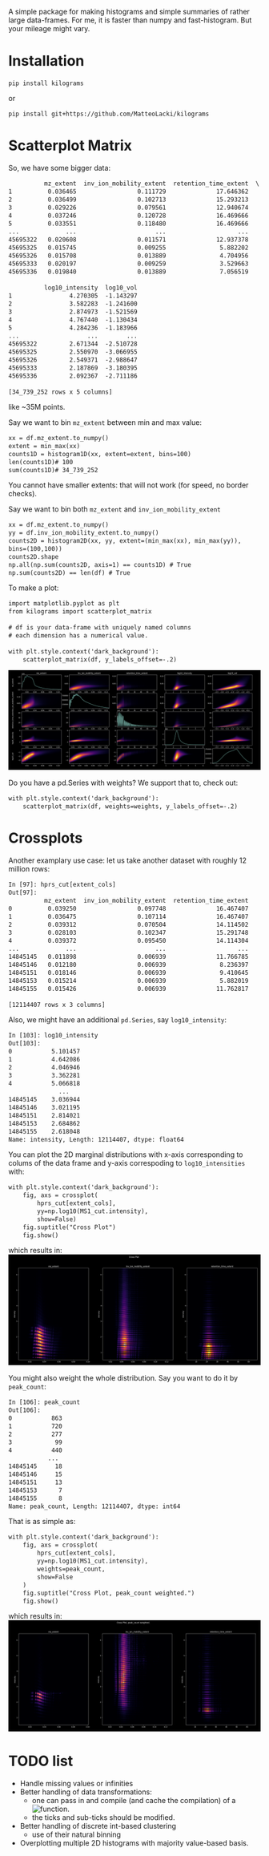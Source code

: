 A simple package for making histograms and simple summaries of rather large data-frames.
For me, it is faster than numpy and fast-histogram.
But your mileage might vary.

# Installation

```{bash}
pip install kilograms
```

or 

```{bash}
pip install git+https://github.com/MatteoLacki/kilograms
```


# Scatterplot Matrix

So, we have some bigger data:
```{python3}
          mz_extent  inv_ion_mobility_extent  retention_time_extent  \
1          0.036465                 0.111729              17.646362
2          0.036499                 0.102713              15.293213
3          0.029226                 0.079561              12.940674
4          0.037246                 0.120728              16.469666
5          0.033551                 0.118480              16.469666
...             ...                      ...                    ...
45695322   0.020608                 0.011571              12.937378
45695325   0.015745                 0.009255               5.882202
45695326   0.015708                 0.013889               4.704956
45695333   0.020197                 0.009259               3.529663
45695336   0.019840                 0.013889               7.056519

          log10_intensity  log10_vol
1                4.270305  -1.143297
2                3.582283  -1.241600
3                2.874973  -1.521569
4                4.767440  -1.130434
5                4.284236  -1.183966
...                   ...        ...
45695322         2.671344  -2.510728
45695325         2.550970  -3.066955
45695326         2.549371  -2.988647
45695333         2.187869  -3.180395
45695336         2.092367  -2.711186

[34_739_252 rows x 5 columns]
```
like ~35M points.

Say we want to bin `mz_extent` between min and max value:
```
xx = df.mz_extent.to_numpy()
extent = min_max(xx)
counts1D = histogram1D(xx, extent=extent, bins=100)
len(counts1D)# 100
sum(counts1D)# 34_739_252
```

You cannot have smaller extents: that will not work (for speed, no border checks).

Say we want to bin both `mz_extent` and `inv_ion_mobility_extent`
```{python}
xx = df.mz_extent.to_numpy()
yy = df.inv_ion_mobility_extent.to_numpy()
counts2D = histogram2D(xx, yy, extent=(min_max(xx), min_max(yy)), bins=(100,100))
counts2D.shape
np.all(np.sum(counts2D, axis=1) == counts1D) # True
np.sum(counts2D) == len(df) # True
```

To make a plot:
```{python3}
import matplotlib.pyplot as plt
from kilograms import scatterplot_matrix

# df is your data-frame with uniquely named columns
# each dimension has a numerical value.

with plt.style.context('dark_background'):
    scatterplot_matrix(df, y_labels_offset=-.2)
```
![](https://github.com/MatteoLacki/kilograms/blob/main/scatterplot_matrix.png "Scatterplot Matrix")

Do you have a pd.Series with weights?
We support that to, check out:

```{python3}
with plt.style.context('dark_background'):
    scatterplot_matrix(df, weights=weights, y_labels_offset=-.2)
```

# Crossplots

Another examplary use case: let us take another dataset with roughly 12 million rows:

```{python3}
In [97]: hprs_cut[extent_cols]
Out[97]:
          mz_extent  inv_ion_mobility_extent  retention_time_extent
0          0.039250                 0.097748              16.467407
1          0.036475                 0.107114              16.467407
2          0.039312                 0.070504              14.114502
3          0.028103                 0.102347              15.291748
4          0.039372                 0.095450              14.114304
...             ...                      ...                    ...
14845145   0.011898                 0.006939              11.766785
14845146   0.012180                 0.006939               8.236397
14845151   0.018146                 0.006939               9.410645
14845153   0.015214                 0.006939               5.882019
14845155   0.015426                 0.006939              11.762817

[12114407 rows x 3 columns]
```

Also, we might have an additional `pd.Series`, say `log10_intensity`:
```{python3}
In [103]: log10_intensity
Out[103]:
0           5.101457
1           4.642086
2           4.046946
3           3.362281
4           5.066818
              ...
14845145    3.036944
14845146    3.021195
14845151    2.814021
14845153    2.684862
14845155    2.618048
Name: intensity, Length: 12114407, dtype: float64
```

You can plot the 2D marginal distributions with x-axis corresponding to colums of the data frame and y-axis correspoding to `log10_intensities` with:

```{python3}
with plt.style.context('dark_background'):
    fig, axs = crossplot(
        hprs_cut[extent_cols],
        yy=np.log10(MS1_cut.intensity),
        show=False)
    fig.suptitle("Cross Plot")
    fig.show()
```

which results in:
![](https://github.com/MatteoLacki/kilograms/blob/main/crossplot_unweighted.png "Crossplot")

You might also weight the whole distribution.
Say you want to do it by `peak_count`:

```{python3}
In [106]: peak_count
Out[106]:
0           863
1           720
2           277
3            99
4           440
           ...
14845145     18
14845146     15
14845151     13
14845153      7
14845155      8
Name: peak_count, Length: 12114407, dtype: int64
```

That is as simple as:

```{python3}
with plt.style.context('dark_background'):
    fig, axs = crossplot(
        hprs_cut[extent_cols],
        yy=np.log10(MS1_cut.intensity),
        weights=peak_count,
        show=False
    )
    fig.suptitle("Cross Plot, peak_count weighted.")
    fig.show()
```

which results in:
![](https://github.com/MatteoLacki/kilograms/blob/main/crossplot_peak_count_weighted.png "Crossplot")


# TODO list

* Handle missing values or infinities
* Better handling of data transformations:
    * one can pass in and compile (and cache the compilation) of a ![](https://stackoverflow.com/questions/45976662/speed-up-function-that-takes-a-function-as-argument-with-numba, "function").
    * the ticks and sub-ticks should be modified.
* Better handling of discrete int-based clustering
    * use of their natural binning 
* Overplotting multiple 2D histograms with majority value-based basis.
